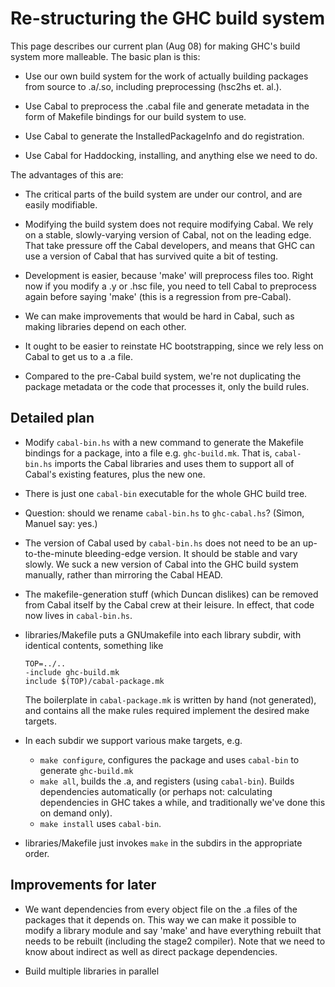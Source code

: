 # Re-structuring the GHC build system


This page describes our current plan (Aug 08) for making GHC's build system more malleable.
The basic plan is this:

- Use our own build system for the work of actually
  building packages from source to .a/.so, including
  preprocessing (hsc2hs et. al.).

- Use Cabal to preprocess the .cabal file and generate
  metadata in the form of Makefile bindings for our
  build system to use.

- Use Cabal to generate the InstalledPackageInfo and
  do registration.

- Use Cabal for Haddocking, installing, and anything else
  we need to do.


The advantages of this are:

- The critical parts of the build system are under our
  control, and are easily modifiable.    

- Modifying the build system does not require modifying Cabal.
  We rely on a stable, slowly-varying version of Cabal, not on the
  leading edge.  That take pressure off the Cabal developers,
  and means that GHC can use a version of Cabal that has 
  survived quite a bit of testing.

- Development is easier, because 'make' will preprocess files
  too.  Right now if you modify a .y or .hsc file, you need
  to tell Cabal to preprocess again before saying 'make'
  (this is a regression from pre-Cabal).

- We can make improvements that would be hard in Cabal, such
  as making libraries depend on each other.

- It ought to be easier to reinstate HC bootstrapping,
  since we rely less on Cabal to get us to a .a file.

- Compared to the pre-Cabal build system, we're not
  duplicating the package metadata or the code that processes it,
  only the build rules.

## Detailed plan

- Modify `cabal-bin.hs` with a new command to generate the
  Makefile bindings for a package, into a file e.g. 
  `ghc-build.mk`.  That is, `cabal-bin.hs` imports the Cabal libraries
  and uses them to support all of Cabal's existing features, plus
  the new one. 

- There is just one `cabal-bin` executable for
  the whole GHC build tree.  

- Question: should we rename `cabal-bin.hs` to `ghc-cabal.hs`?  (Simon, Manuel say: yes.)

- The version of Cabal used by `cabal-bin.hs` does not need to be an up-to-the-minute
  bleeding-edge version.  It should be stable and vary slowly.  We suck a new
  version of Cabal into the GHC build system manually, rather than mirroring the
  Cabal HEAD.

- The makefile-generation stuff (which Duncan dislikes) can be removed from Cabal itself
  by the Cabal crew at their leisure.  In effect, that code now lives in `cabal-bin.hs`.

- libraries/Makefile puts a GNUmakefile into each library
  subdir, with identical contents, something like

  ```wiki
  TOP=../..
  -include ghc-build.mk
  include $(TOP)/cabal-package.mk
  ```

  The boilerplate in `cabal-package.mk` is written by hand (not generated), and
  contains all the make rules required implement the desired make targets.

- In each subdir we support various make targets, e.g.

  - `make configure`, configures the package and uses `cabal-bin` to generate `ghc-build.mk`
  - `make all`, builds the .a, and registers (using `cabal-bin`).  Builds dependencies 
    automatically (or perhaps not: calculating dependencies
    in GHC takes a while, and traditionally we've done this on demand only).
  - `make install` uses `cabal-bin`.

- libraries/Makefile just invokes `make` in the subdirs in the 
  appropriate order.

## Improvements for later

- We want dependencies from every object file on the .a files of the
  packages that it depends on.  This way we can make it possible to
  modify a library module and say 'make' and have everything rebuilt 
  that needs to be rebuilt (including the stage2 compiler).  Note that
  we need to know about indirect as well as direct package dependencies.

- Build multiple libraries in parallel
